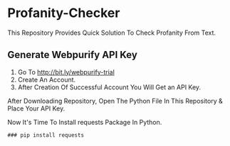# Profanity-Checker

This Repository Provides Quick Solution To Check Profanity From Text.

## Generate Webpurify API Key
1) Go To http://bit.ly/webpurify-trial
2) Create An Account.
3) After Creation Of Successful Account You Will Get an API Key.

After Downloading Repository, Open The Python File In This Repository & Place Your API Key.

Now It's Time To Install requests Package In Python.
    
    ### pip install requests



